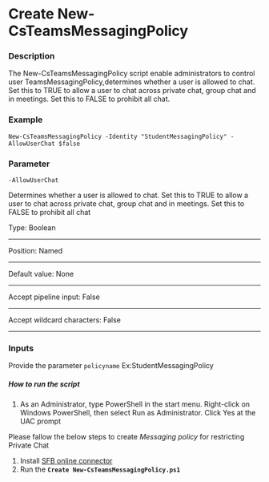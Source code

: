 # Create New-CsTeamsMessagingPolicy

### Description
The New-CsTeamsMessagingPolicy script enable administrators to control user TeamsMessagingPolicy,determines whether a user is allowed to chat. Set this to TRUE to allow a user to chat across private chat, group chat and in meetings. Set this to FALSE to prohibit all chat. 

### Example
    New-CsTeamsMessagingPolicy -Identity "StudentMessagingPolicy" -AllowUserChat $false

### Parameter
`-AllowUserChat`

Determines whether a user is allowed to chat. Set this to TRUE to allow a user to chat across private chat, group chat and in meetings. Set this to FALSE to prohibit all chat

Type:	                               Boolean 
 * * *
Position:	                           Named
- - -
Default value:                         None
- - -
Accept pipeline input:	               False
* * *
Accept wildcard characters:	           False
* * *

### Inputs
Provide the parameter
`policyname` Ex:StudentMessagingPolicy

##### How to run the script

1. As an Administrator, type PowerShell in the start menu. Right-click on Windows PowerShell, then select Run as Administrator.
Click Yes at the UAC prompt

Please fallow the below steps to create _Messaging policy_ for restricting Private Chat
1)	Install [SFB online connector](https://www.microsoft.com/en-us/download/details.aspx?id=39366)
2)	Run the **`Create New-CsTeamsMessagingPolicy.ps1`**
